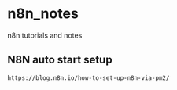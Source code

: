 # n8n_notes
n8n tutorials and notes

## N8N auto start setup
```
https://blog.n8n.io/how-to-set-up-n8n-via-pm2/
```
